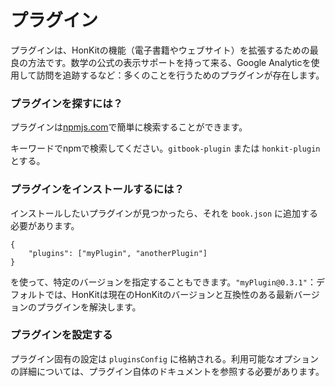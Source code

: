# プラグイン

プラグインは、HonKitの機能（電子書籍やウェブサイト）を拡張するための最良の方法です。数学の公式の表示サポートを持って来る、Google Analyticを使用して訪問を追跡するなど：多くのことを行うためのプラグインが存在します。

### プラグインを探すには？

プラグインは[npmjs.com](https://www.npmjs.com/)で簡単に検索することができます。

キーワードでnpmで検索してください。`gitbook-plugin` または `honkit-plugin` とする。

### プラグインをインストールするには？

インストールしたいプラグインが見つかったら、それを `book.json` に追加する必要があります。

```
{
    "plugins": ["myPlugin", "anotherPlugin"]
}
```

を使って、特定のバージョンを指定することもできます。`"myPlugin@0.3.1"`：デフォルトでは、HonKitは現在のHonKitのバージョンと互換性のある最新バージョンのプラグインを解決します。

### プラグインを設定する

プラグイン固有の設定は `pluginsConfig` に格納される。利用可能なオプションの詳細については、プラグイン自体のドキュメントを参照する必要があります。
